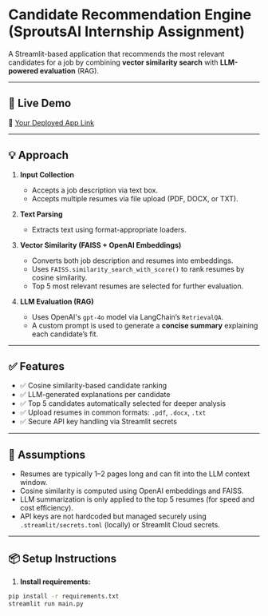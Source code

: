 # Candidate Recommendation Engine (SproutsAI Internship Assignment)

A Streamlit-based application that recommends the most relevant candidates for a job by combining **vector similarity search** with **LLM-powered evaluation** (RAG).

---

## 🚀 Live Demo

🔗 [Your Deployed App Link](https://sproutsai-assignment-sai-dileep-kumar-m.streamlit.app/)  

---

## 💡 Approach

1. **Input Collection**
   - Accepts a job description via text box.
   - Accepts multiple resumes via file upload (PDF, DOCX, or TXT).

2. **Text Parsing**
   - Extracts text using format-appropriate loaders.

3. **Vector Similarity (FAISS + OpenAI Embeddings)**
   - Converts both job description and resumes into embeddings.
   - Uses `FAISS.similarity_search_with_score()` to rank resumes by cosine similarity.
   - Top 5 most relevant resumes are selected for further evaluation.

4. **LLM Evaluation (RAG)**
   - Uses OpenAI's `gpt-4o` model via LangChain’s `RetrievalQA`.
   - A custom prompt is used to generate a **concise summary** explaining each candidate’s fit.

---

## ✅ Features

- ✅ Cosine similarity-based candidate ranking
- ✅ LLM-generated explanations per candidate
- ✅ Top 5 candidates automatically selected for deeper analysis
- ✅ Upload resumes in common formats: `.pdf`, `.docx`, `.txt`
- ✅ Secure API key handling via Streamlit secrets

---

## 🔐 Assumptions

- Resumes are typically 1–2 pages long and can fit into the LLM context window.
- Cosine similarity is computed using OpenAI embeddings and FAISS.
- LLM summarization is only applied to the top 5 resumes (for speed and cost efficiency).
- API keys are not hardcoded but managed securely using `.streamlit/secrets.toml` (locally) or Streamlit Cloud secrets.

---

## 📦 Setup Instructions

1. **Install requirements:**

```bash
pip install -r requirements.txt
streamlit run main.py
